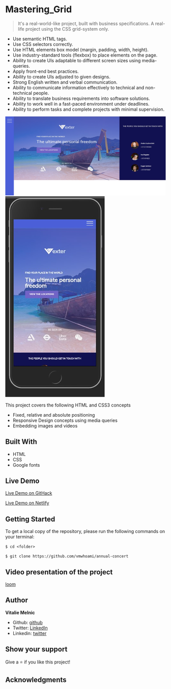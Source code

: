 # Mastering_Grid

> It's a real-world-like project, built with business specifications.
> A real-life project using the CSS grid-system only.

- Use semantic HTML tags.
- Use CSS selectors correctly.
- Use HTML elements box model (margin, padding, width, height).
- Use industry-standard tools (flexbox) to place elements on the page.
- Ability to create UIs adaptable to different screen sizes using media-queries.
- Apply front-end best practices.
- Ability to create UIs adjusted to given designs.
- Strong English written and verbal communication.
- Ability to communicate information effectively to technical and non-technical people.
- Ability to translate business requirements into software solutions.
- Ability to work well in a fast-paced environment under deadlines.
- Ability to perform tasks and complete projects with minimal supervision.



![screenshot](https://raw.githubusercontent.com/vmwhoami/Mastering_Grid/without-linter/img/full_desk_screenshot.jpg)
![screenshot](https://raw.githubusercontent.com/vmwhoami/Mastering_Grid/without-linter/img/mobile_screenshot.jpg)


This project covers the following HTML and CSS3 concepts

- Fixed, relative and absolute positioning
- Responsive Design concepts using media queries
- Embedding images and videos

## Built With

- HTML
- CSS
- Google fonts


## Live Demo
[Live Demo on GitHack](https://raw.githack.com/vmwhoami/annual-concert/work-branch/index.html)

[Live Demo on Netlify](https://nostalgic-kilby-78f387.netlify.app/)

## Getting Started

To get a local copy of the repository, please run the following commands on your terminal:

```
$ cd <folder>
```

```
$ git clone https://github.com/vmwhoami/annual-concert

```
## Video presentation of the project


[loom](https://www.loom.com/share/2f61cf46663a41d4910951da096f20a0)

## Author

**Vitalie Melnic**

- Github: [github](https://github.com/vmwhoami)
- Twitter: [LinkedIn](https://www.linkedin.com/in/vitaliemelnic/)
- Linkedin: [twitter](https://twitter.com/vmwhoami)


## Show your support

Give a ⭐️ if you like this project!

## Acknowledgments

 



